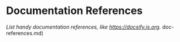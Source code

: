 # Documentation References

_List handy documentation references, like https://docsify.js.org._
doc-references.md)
